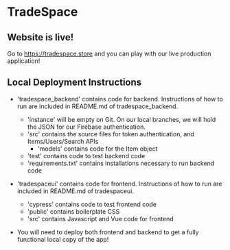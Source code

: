 # TradeSpace

## Website is live!
Go to https://tradespace.store and you can play with  our live production application!


## Local Deployment Instructions
- 'tradespace_backend' contains code for backend. Instructions of how to run are included in README.md of tradespace_backend.
  - 'instance' will be empty on Git. On our local branches, we will hold the JSON for our Firebase authentication.
  - 'src' contains the source files for token authentication, and Items/Users/Search APIs
    - 'models' contains code for the Item object
  - 'test' contains code to test backend code
  - 'requirements.txt' contains installations necessary to run backend code
- 'tradespaceui' contains code for frontend. Instructions of how to run are included in README.md of tradespaceui.
  - 'cypress' contains code to test frontend code
  - 'public' contains boilerplate CSS
  - 'src' contains Javascript and Vue code for frontend

- You will need to deploy both frontend and backend to get a fully functional local copy of the app!
